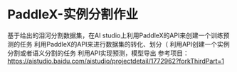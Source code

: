 # PaddleX-实例分割作业
基于给出的泪河分割数据集，在AI studio上利用PaddleX的API来创建一个训练预测的任务
利用PaddleX的API来进行数据集的转化、划分（
利用API创建一个实例分割或者语义分割的任务
利用API实现预测，模型导出
参考项目：https://aistudio.baidu.com/aistudio/projectdetail/1772962?forkThirdPart=1
